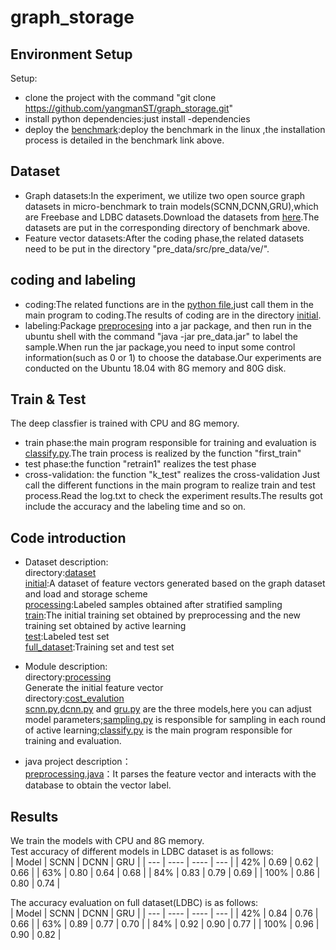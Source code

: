 # graph_storage

## Environment Setup
Setup:
* clone the project with the command "git clone https://github.com/yangmanST/graph_storage.git"
* install python dependencies:just install -dependencies
* deploy the [benchmark](https://github.com/kuzeko/graph-databases-testsuite):deploy the benchmark in the linux ,the installation process is detailed in the benchmark link above.

## Dataset 
* Graph datasets:In the experiment, we utilize two open source graph datasets in micro-benchmark to train models(SCNN,DCNN,GRU),which are Freebase and LDBC datasets.Download the datasets from [here](https://graphbenchmark.com/).The datasets are put in the corresponding directory of benchmark above.
* Feature vector datasets:After the coding phase,the related datasets need to be put in the directory "pre_data/src/pre_data/ve/".

## coding and labeling  
* coding:The related functions are in the [python file](https://github.com/yangmanST/graph_storage/tree/master/processing),just call them in the main program to coding.The results of coding are in the directory [initial](https://github.com/yangmanST/graph_storage/tree/master/dataset/initial).  
* labeling:Package [preprocesing](https://github.com/yangmanST/graph_storage/blob/master/pre_data) into a jar package, and then run in the ubuntu shell with the command "java -jar pre_data.jar" to label the sample.When run the jar package,you need to input some control information(such as 0 or 1) to choose the database.Our experiments are conducted on the Ubuntu 18.04 with 8G memory and 80G disk.

## Train & Test  
The deep classfier is trained with CPU and 8G memory.
* train phase:the main program responsible for training and evaluation is [classify.py](https://github.com/yangmanST/graph_storage/tree/master/cost_evalution/classify.py).The train process is realized by the function "first_train"
* test phase:the function "retrain1" realizes the test phase
* cross-validation: the function "k_test" realizes the cross-validation 
Just call the different functions in the main program to realize train and test process.Read the log.txt to check the experiment results.The results got include the accuracy and the labeling time and so on.  

## Code introduction
* Dataset description:  
directory:[dataset](https://github.com/yangmanST/graph_storage/tree/master/dataset/)  
[initial](https://github.com/yangmanST/graph_storage/tree/master/dataset/initial):A dataset of feature vectors generated based on the graph dataset and load and storage scheme  
[processing](https://github.com/yangmanST/graph_storage/tree/master/dataset/processing):Labeled samples obtained after stratified sampling  
[train](https://github.com/yangmanST/graph_storage/tree/master/dataset/train):The initial training set obtained by preprocessing and the new training set obtained by active learning  
[test](https://github.com/yangmanST/graph_storage/tree/master/dataset/test):Labeled test set  
[full_dataset](https://github.com/yangmanST/graph_storage/tree/master/dataset/full_dataset):Training set and test set  

* Module description:  
directory:[processing](https://github.com/yangmanST/graph_storage/tree/master/processing)  
Generate the initial feature vector  
directory:[cost_evalution](https://github.com/yangmanST/graph_storage/tree/master/cost_evalution)  
[scnn.py](https://github.com/yangmanST/graph_storage/tree/master/cost_evalution/scnn.py),[dcnn.py](https://github.com/yangmanST/graph_storage/tree/master/cost_evalution/dcnn.py) and [gru.py](https://github.com/yangmanST/graph_storage/tree/master/cost_evalution/gru.py) are the three models,here you can adjust model parameters;[sampling.py](https://github.com/yangmanST/graph_storage/tree/master/cost_evalution/sampling.py) is responsible for sampling in each round of active learning;[classify.py](https://github.com/yangmanST/graph_storage/tree/master/cost_evalution/classify.py) is the main program responsible for training and evaluation.

* java project description：  
[preprocessing.java](https://github.com/yangmanST/graph_storage/blob/master/pre_data/src/pre_data/Preprocessing.java)：It parses the feature vector and interacts with the database to obtain the vector label.  



## Results
We train the models with CPU and 8G memory.  
Test accuracy of different models in LDBC dataset is as follows:  
| Model  | SCNN  | DCNN  | GRU  |
| ---  | ----  | ---- | ---  |
| 42%  | 0.69  |	0.62  |	0.66  |
| 63%  | 0.80  |	0.64  |	0.68  |
| 84%  | 0.83  |	0.79  |	0.69  |
| 100%  | 0.86  |	0.80  |	0.74  |

The accuracy evaluation on full dataset(LDBC) is as follows:  
| Model  | SCNN  | DCNN  | GRU  |
| ---  | ----  | ---- | ---  |
| 42%  | 0.84	 | 0.76  | 0.66  |
| 63%  | 0.89	 | 0.77  | 0.70  |
| 84%  | 0.92	 | 0.90	 | 0.77  |
| 100%  | 0.96	 | 0.90	 | 0.82  |
